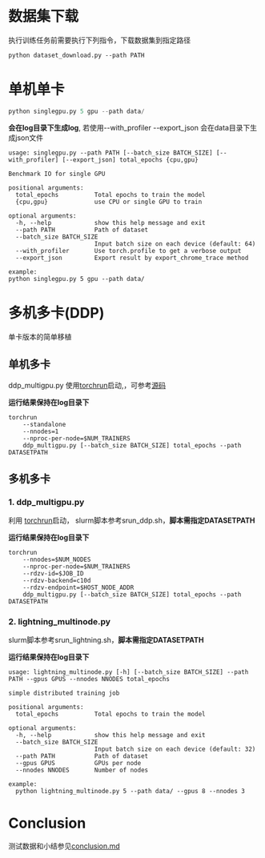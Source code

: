 # 数据集下载

执行训练任务前需要执行下列指令，下载数据集到指定路径

```
python dataset_download.py --path PATH
```

# 单机单卡

```python
python singlegpu.py 5 gpu --path data/
```

**会在log目录下生成log**, 若使用--with_profiler --export_json 会在data目录下生成json文件

```she
usage: singlegpu.py --path PATH [--batch_size BATCH_SIZE] [--with_profiler] [--export_json] total_epochs {cpu,gpu}

Benchmark IO for single GPU

positional arguments:
  total_epochs          Total epochs to train the model
  {cpu,gpu}             use CPU or single GPU to train

optional arguments:
  -h, --help            show this help message and exit
  --path PATH           Path of dataset
  --batch_size BATCH_SIZE
                        Input batch size on each device (default: 64)
  --with_profiler       Use torch.profile to get a verbose output
  --export_json         Export result by export_chrome_trace method

example:
python singlegpu.py 5 gpu --path data/
```

# 多机多卡(DDP)

单卡版本的简单移植

## 单机多卡

ddp_multigpu.py 使用[torchrun](https://pytorch.org/docs/stable/elastic/run.html)启动,，可参考[源码](https://github.com/pytorch/pytorch/blob/main/torch/distributed/run.py)

**运行结果保持在log目录下**

```
torchrun
    --standalone
    --nnodes=1
    --nproc-per-node=$NUM_TRAINERS
    ddp_multigpu.py [--batch_size BATCH_SIZE] total_epochs --path DATASETPATH
```

## 多机多卡

### 1. ddp_multigpu.py

利用 [torchrun](https://pytorch.org/docs/stable/elastic/run.html)启动， slurm脚本参考srun_ddp.sh，**脚本需指定DATASETPATH**

**运行结果保持在log目录下**

```
torchrun
    --nnodes=$NUM_NODES
    --nproc-per-node=$NUM_TRAINERS
    --rdzv-id=$JOB_ID
    --rdzv-backend=c10d
    --rdzv-endpoint=$HOST_NODE_ADDR
    ddp_multigpu.py [--batch_size BATCH_SIZE] total_epochs --path DATASETPATH
```



### 2. lightning_multinode.py

slurm脚本参考srun_lightning.sh，**脚本需指定DATASETPATH**

**运行结果保持在log目录下**

```
usage: lightning_multinode.py [-h] [--batch_size BATCH_SIZE] --path PATH --gpus GPUS --nnodes NNODES total_epochs

simple distributed training job

positional arguments:
  total_epochs          Total epochs to train the model

optional arguments:
  -h, --help            show this help message and exit
  --batch_size BATCH_SIZE
                        Input batch size on each device (default: 32)
  --path PATH           Path of dataset
  --gpus GPUS           GPUs per node
  --nnodes NNODES       Number of nodes
  
example:
  python lightning_multinode.py 5 --path data/ --gpus 8 --nnodes 3
```



# Conclusion

测试数据和小结参见[conclusion.md](https://github.com/ab19nohikaru/torch_io_benchmark/blob/main/conclusion.md)

